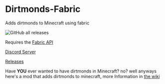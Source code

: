 # Dirtmonds-Fabric
Adds dirtmonds to Minecraft using fabric

![GitHub all releases](https://img.shields.io/github/downloads/dmcpacks/Dirtmonds-Fabric/total?color=green&style=plastic)

Requires the [Fabric API](https://www.curseforge.com/minecraft/mc-mods/fabric-api)

[Discord Server](https://discord.gg/ew8kSgxj2U)

[Releases](https://github.com/dmcpacks/Dirtmonds-Fabric/releases)

Have **YOU** ever wanted to have dirtmonds in Minecraft? no? well anyways here's a mod that adds dirtmonds to minecraft, more Information in [the wiki](https://github.com/dmcpacks/Dirtmonds-Fabric/wiki)
